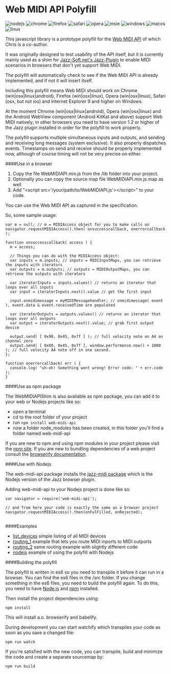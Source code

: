 # Web MIDI API Polyfill

![nodejs](http://jazz-soft.github.io/img/nodejs.jpg)
![chrome](http://jazz-soft.github.io/img/chrome.jpg)
![firefox](http://jazz-soft.github.io/img/firefox.jpg)
![safari](http://jazz-soft.github.io/img/safari.jpg)
![opera](http://jazz-soft.github.io/img/opera.jpg)
![msie](http://jazz-soft.github.io/img/msie.jpg)
![windows](http://jazz-soft.github.io/img/windows.jpg)
![macos](http://jazz-soft.github.io/img/macos.jpg)
![linux](http://jazz-soft.github.io/img/linux.jpg)

This javascript library is a prototype polyfill for the [Web MIDI API](http://webaudio.github.io/web-midi-api/) of which Chris is a co-author.

It was originally designed to test usability of the API itself, but it is currently mainly used as a shim for [Jazz-Soft.net's Jazz-Plugin](http://jazz-soft.net/) to enable MIDI scenarios in browsers that don't yet support Web MIDI.

The polyfill will automatically check to see if the Web MIDI API is already implemented, and if not it will insert itself.

Including this polyfill means Web MIDI should work on Chrome (win|osx|linux|android), Firefox (win|osx|linux), Opera (win|osx|linux), Safari (osx, but not ios) and Internet Explorer 9 and higher on Windows.

At the moment Chrome (win|osx|linux|android), Opera (win|osx|linux) and the Android WebView component (Android KitKat and above) support Web MIDI natively; in other browsers you need to have version 1.2 or higher of the Jazz plugin installed in order for the polyfill to work properly.

The polyfill supports multiple simultaneous inputs and outputs, and sending and receiving long messages (system exclusive). It also properly dispatches events. Timestamps on send and receive should be properly implemented now, although of course timing will not be very precise on either.

####Use in a browser

1. Copy the file WebMIDIAPI.min.js from the /lib folder into your project.
2. Optionally you can copy the source map file WebMIDIAPI.min.js.map as well
3. Add "&lt;script src='/your/path/to/WebMIDIAPI.js'>&lt;/script>" to your code.

You can use the Web MIDI API as captured in the specification.

So, some sample usage:

```
var m = null; // m = MIDIAccess object for you to make calls on
navigator.requestMIDIAccess().then( onsuccesscallback, onerrorcallback );

function onsuccesscallback( access ) {
  m = access;

  // Things you can do with the MIDIAccess object:
  var inputs = m.inputs; // inputs = MIDIInputMaps, you can retrieve the inputs with iterators
  var outputs = m.outputs; // outputs = MIDIOutputMaps, you can retrieve the outputs with iterators

  var iteratorInputs = inputs.values() // returns an iterator that loops over all inputs
  var input = iteratorInputs.next().value // get the first input

  input.onmidimessage = myMIDIMessagehandler; // onmidimessage( event ), event.data & event.receivedTime are populated

  var iteratorOutputs = outputs.values() // returns an iterator that loops over all outputs
  var output = iteratorOutputs.next().value; // grab first output device

  output.send( [ 0x90, 0x45, 0x7f ] ); // full velocity note on A4 on channel zero
  output.send( [ 0x80, 0x45, 0x7f ], window.performance.now() + 1000 ); // full velocity A4 note off in one second.
};

function onerrorcallback( err ) {
  console.log( "uh-oh! Something went wrong! Error code: " + err.code );
}
```

####Use as npm package

The WebMIDIAPIShim is also available as npm package, you can add it to your web or Nodejs projects like so:

- open a terminal
- cd to the root folder of your project
- run `npm install web-midi-api`
- now a folder node_modules has been created, in this folder you'll find a folder named web-midi-api

If you are new to npm and using npm modules in your project please visit the [npm site](https://docs.npmjs.com/). If you are new to bundling dependencies of a web project consult the [browserify documentation](https://github.com/substack/node-browserify#usage).


####Use with Nodejs

The web-midi-api package installs the [jazz-midi package](https://www.npmjs.com/package/jazz-midi) which is the Nodejs version of the Jazz browser plugin.

Adding web-midi-api to your Nodejs project is done like so:

```
var navigator = require('web-midi-api');

// and from here your code is exactly the same as a browser project
navigator.requestMIDIAccess().then(onFulFilled, onRejected);


```



####Examples

- [list_devices](http://cwilso.github.com/WebMIDIAPIShim/examples/list_devices) simple listing of all MIDI devices
- [routing_1](http://cwilso.github.com/WebMIDIAPIShim/examples/routing_1) example that lets you route MIDI inports to MIDI outports
- [routing_2](http://cwilso.github.com/WebMIDIAPIShim/examples/routing_2) same routing example with slightly different code
- [nodejs](http://cwilso.github.com/WebMIDIAPIShim/examples/nodejs) example of using the polyfill with Nodejs


####Building the polyfill

The polyfill is written in es6 so you need to transpile it before it can run in a browser. You can find the es6 files in the /src folder. If you change something in the es6 files, you need to build the polyfill again. To do this, you need to have [Node.js](http://nodejs.org/) and [npm](https://www.npmjs.org/) installed.

Then install the project dependencies using:

    npm install

This will install a.o. browserify and babelify.


During development you can start watchify which transpiles your code as soon as you save a changed file:

    npm run watch


If you're satisfied with the new code, you can transpile, build and minimize the code and create a separate sourcemap by:

    npm run build
